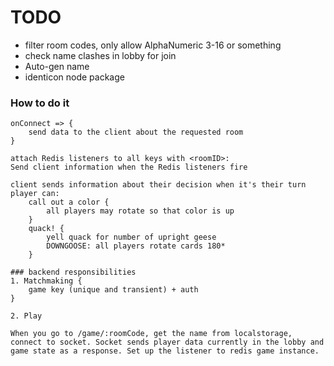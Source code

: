 # TODO

- filter room codes, only allow AlphaNumeric 3-16 or something
- check name clashes in lobby for join
- Auto-gen name
- identicon node package

### How to do it

```
onConnect => {
    send data to the client about the requested room
}

attach Redis listeners to all keys with <roomID>:
Send client information when the Redis listeners fire

client sends information about their decision when it's their turn
player can:
    call out a color {
        all players may rotate so that color is up
    }
    quack! {
        yell quack for number of upright geese
        DOWNGOOSE: all players rotate cards 180*
    }
```

```
### backend responsibilities
1. Matchmaking {
    game key (unique and transient) + auth
}

2. Play
```

```
When you go to /game/:roomCode, get the name from localstorage, connect to socket. Socket sends player data currently in the lobby and game state as a response. Set up the listener to redis game instance.
```
